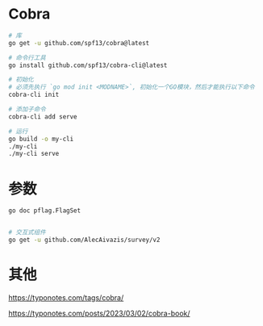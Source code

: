 # Cobra

```bash
# 库
go get -u github.com/spf13/cobra@latest

# 命令行工具
go install github.com/spf13/cobra-cli@latest

# 初始化
# 必须先执行 `go mod init <MODNAME>`, 初始化一个GO模块，然后才能执行以下命令
cobra-cli init

# 添加子命令
cobra-cli add serve

# 运行
go build -o my-cli
./my-cli
./my-cli serve
```

# 参数
```bash
go doc pflag.FlagSet


# 交互式组件
go get -u github.com/AlecAivazis/survey/v2

```

# 其他

https://typonotes.com/tags/cobra/

https://typonotes.com/posts/2023/03/02/cobra-book/

